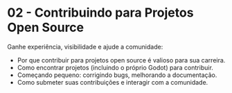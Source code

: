# 02 - Contribuindo para Projetos Open Source

Ganhe experiência, visibilidade e ajude a comunidade:
- Por que contribuir para projetos open source é valioso para sua carreira.
- Como encontrar projetos (incluindo o próprio Godot) para contribuir.
- Começando pequeno: corrigindo bugs, melhorando a documentação.
- Como submeter suas contribuições e interagir com a comunidade.
